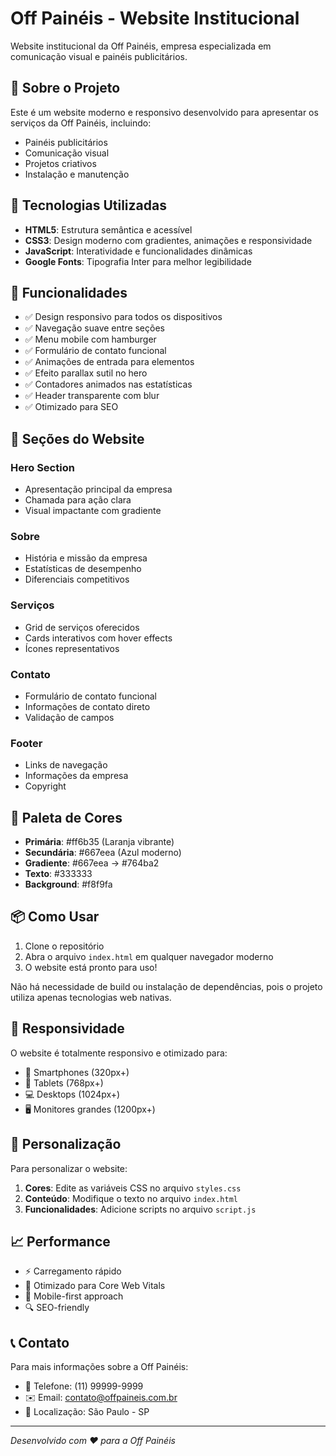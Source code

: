 # Off Painéis - Website Institucional

Website institucional da Off Painéis, empresa especializada em comunicação visual e painéis publicitários.

## 🎯 Sobre o Projeto

Este é um website moderno e responsivo desenvolvido para apresentar os serviços da Off Painéis, incluindo:

- Painéis publicitários
- Comunicação visual
- Projetos criativos
- Instalação e manutenção

## 🚀 Tecnologias Utilizadas

- **HTML5**: Estrutura semântica e acessível
- **CSS3**: Design moderno com gradientes, animações e responsividade
- **JavaScript**: Interatividade e funcionalidades dinâmicas
- **Google Fonts**: Tipografia Inter para melhor legibilidade

## 📱 Funcionalidades

- ✅ Design responsivo para todos os dispositivos
- ✅ Navegação suave entre seções
- ✅ Menu mobile com hamburger
- ✅ Formulário de contato funcional
- ✅ Animações de entrada para elementos
- ✅ Efeito parallax sutil no hero
- ✅ Contadores animados nas estatísticas
- ✅ Header transparente com blur
- ✅ Otimizado para SEO

## 🎨 Seções do Website

### Hero Section
- Apresentação principal da empresa
- Chamada para ação clara
- Visual impactante com gradiente

### Sobre
- História e missão da empresa
- Estatísticas de desempenho
- Diferenciais competitivos

### Serviços
- Grid de serviços oferecidos
- Cards interativos com hover effects
- Ícones representativos

### Contato
- Formulário de contato funcional
- Informações de contato direto
- Validação de campos

### Footer
- Links de navegação
- Informações da empresa
- Copyright

## 🎨 Paleta de Cores

- **Primária**: #ff6b35 (Laranja vibrante)
- **Secundária**: #667eea (Azul moderno)
- **Gradiente**: #667eea → #764ba2
- **Texto**: #333333
- **Background**: #f8f9fa

## 📦 Como Usar

1. Clone o repositório
2. Abra o arquivo `index.html` em qualquer navegador moderno
3. O website está pronto para uso!

Não há necessidade de build ou instalação de dependências, pois o projeto utiliza apenas tecnologias web nativas.

## 📱 Responsividade

O website é totalmente responsivo e otimizado para:

- 📱 Smartphones (320px+)
- 📱 Tablets (768px+)
- 💻 Desktops (1024px+)
- 🖥️ Monitores grandes (1200px+)

## 🔧 Personalização

Para personalizar o website:

1. **Cores**: Edite as variáveis CSS no arquivo `styles.css`
2. **Conteúdo**: Modifique o texto no arquivo `index.html`
3. **Funcionalidades**: Adicione scripts no arquivo `script.js`

## 📈 Performance

- ⚡ Carregamento rápido
- 🎯 Otimizado para Core Web Vitals
- 📱 Mobile-first approach
- 🔍 SEO-friendly

## 📞 Contato

Para mais informações sobre a Off Painéis:

- 📱 Telefone: (11) 99999-9999
- ✉️ Email: contato@offpaineis.com.br
- 📍 Localização: São Paulo - SP

---

*Desenvolvido com ❤️ para a Off Painéis*